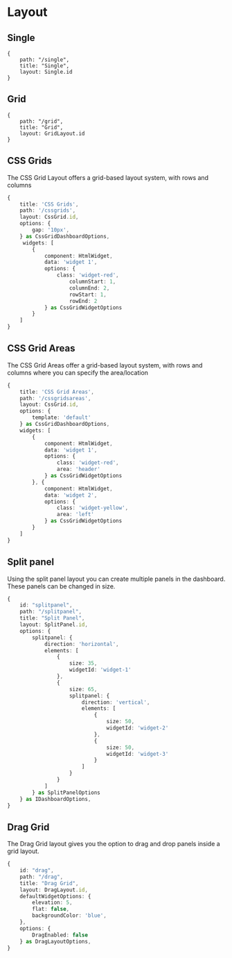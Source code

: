 # Layout

## Single
```
{
    path: "/single",
    title: "Single",
    layout: Single.id
}
```
## Grid
```
{
    path: "/grid",
    title: "Grid",
    layout: GridLayout.id
}
```
## CSS Grids
The CSS Grid Layout offers a grid-based layout system, with rows and columns
```ts
{
    title: 'CSS Grids',
    path: '/cssgrids',
    layout: CssGrid.id,
    options: {
        gap: '10px',
    } as CssGridDashboardOptions,
     widgets: [
        {
            component: HtmlWidget,
            data: 'widget 1',
            options: {
                class: 'widget-red',
                    columnStart: 1,
                    columnEnd: 2,
                    rowStart: 1,
                    rowEnd: 2
            } as CssGridWidgetOptions
        }
    ]
}
```
## CSS Grid Areas
The CSS Grid Areas offer a grid-based layout system, with rows and columns where you can specify the area/location
```ts
{
    title: 'CSS Grid Areas',
    path: '/cssgridsareas',
    layout: CssGrid.id,
    options: {
        template: 'default'
    } as CssGridDashboardOptions,
    widgets: [
        {
            component: HtmlWidget,
            data: 'widget 1',
            options: {
                class: 'widget-red',
                area: 'header'
            } as CssGridWidgetOptions
        }, {
            component: HtmlWidget,
            data: 'widget 2',
            options: {
                class: 'widget-yellow',
                area: 'left'
            } as CssGridWidgetOptions
        }
    ]
}
```
## Split panel
Using the split panel layout you can create multiple panels in the dashboard. These panels can be changed in size.
```ts
{
    id: "splitpanel",
    path: "/splitpanel",
    title: "Split Panel",
    layout: SplitPanel.id,
    options: {
        splitpanel: {
            direction: 'horizontal',
            elements: [
                {
                    size: 35,
                    widgetId: 'widget-1'
                },
                {
                    size: 65,
                    splitpanel: {
                        direction: 'vertical',
                        elements: [
                            {
                                size: 50,
                                widgetId: 'widget-2'
                            },
                            {
                                size: 50,
                                widgetId: 'widget-3'
                            }
                        ]
                    }
                }
            ]
        } as SplitPanelOptions
    } as IDashboardOptions,
}
```

## Drag Grid
The Drag Grid layout gives you the option to drag and drop panels inside a grid layout.
```ts
{
    id: "drag",
    path: "/drag",
    title: "Drag Grid",
    layout: DragLayout.id,
    defaultWidgetOptions: {
        elevation: 5,
        flat: false,
        backgroundColor: 'blue',
    },
    options: {
        DragEnabled: false
    } as DragLayoutOptions,
}
```

